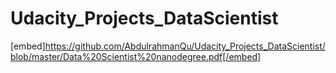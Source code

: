 # Udacity_Projects_DataScientist



<!--<a href="Data Scientist nanodegree.pdf"
     style="float: left; margin-right: 10px;"></a>-->
[embed]https://github.com/AbdulrahmanQu/Udacity_Projects_DataScientist/blob/master/Data%20Scientist%20nanodegree.pdf[/embed]

